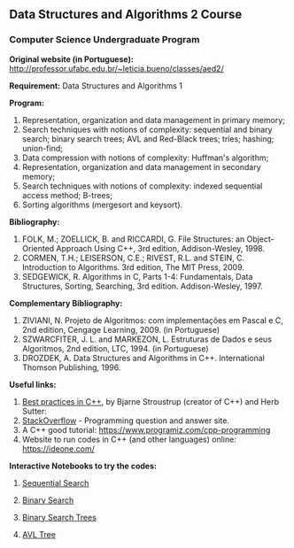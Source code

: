 ## Data Structures and Algorithms 2 Course

### Computer Science Undergraduate Program 

**Original website (in Portuguese):** http://professor.ufabc.edu.br/~leticia.bueno/classes/aed2/

**Requirement:** Data Structures and Algorithms 1

**Program:**  
1. Representation, organization and data management in primary memory;  
2. Search techniques with notions of complexity: sequential and binary search; binary search trees; AVL and Red-Black trees; tries; hashing; union-find;  
3. Data compression with notions of complexity: Huffman's algorithm;  
4. Representation, organization and data management in secondary memory;  
5. Search techniques with notions of complexity: indexed sequential access method; B-trees;  
6. Sorting algorithms (mergesort and keysort).


**Bibliography:**
1. FOLK, M.; ZOELLICK, B. and RICCARDI, G. File Structures: an Object-Oriented Approach Using C++, 3rd edition, Addison-Wesley, 1998.
2. CORMEN, T.H.; LEISERSON, C.E.; RIVEST, R.L. and STEIN, C. Introduction to Algorithms. 3rd edition, The MIT Press, 2009.
3. SEDGEWICK, R. Algorithms in C, Parts 1-4: Fundamentals, Data Structures, Sorting, Searching, 3rd edition. Addison-Wesley, 1997.

**Complementary Bibliography:**
1. ZIVIANI, N. Projeto de Algoritmos: com implementações em Pascal e C, 2nd edition, Cengage Learning, 2009. (in Portuguese)
2. SZWARCFITER, J. L. and MARKEZON, L. Estruturas de Dados e seus Algoritmos, 2nd edition, LTC, 1994. (in Portuguese)
3. DROZDEK, A. Data Structures and Algorithms in C++. International Thomson Publishing, 1996.

**Useful links:**
1. [Best practices in C++](http://isocpp.github.io/CppCoreGuidelines/CppCoreGuidelines), by Bjarne Stroustrup (creator of C++) and Herb Sutter: 
2. [StackOverflow](https://stackoverflow.com/questions/tagged/c%2b%2b) - Programming question and answer site.
3. A C++ good tutorial: https://www.programiz.com/cpp-programming
4. Website to run codes in C++ (and other languages) online: https://ideone.com/

**Interactive Notebooks to try the codes:** 

1. [Sequential Search](https://mybinder.org/v2/gh/letyrobueno/DSA/master?filepath=%2FPractical-Activities%2FSequential-and-Binary-Searches%2FSequential-Search.ipynb)

2. [Binary Search](https://mybinder.org/v2/gh/letyrobueno/DSA/master?filepath=%2FPractical-Activities%2FSequential-and-Binary-Searches%2FBinary-Search.ipynb)

3. [Binary Search Trees](https://mybinder.org/v2/gh/letyrobueno/DSA/master?filepath=%2FPractical-Activities%2FBinary-Search-Trees%2FBinary-Search-Trees.ipynb)

4. [AVL Tree](https://mybinder.org/v2/gh/letyrobueno/DSA/master?filepath=%2FPractical-Activities%2FAVL-trees%2FAVL-code.ipynb)
